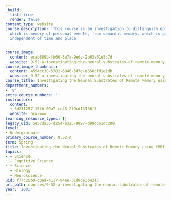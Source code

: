 ```yaml
---
_build:
  list: true
  render: false
content_type: website
course_description: 'This course is an investigation to distinguish episodic memory,
  which is memory of personal events, from semantic memory, which is general knowledge
  independent of time and place.

  '
course_image:
  content: ecab889b-fb66-3a7a-9edc-2b63a61e5c7d
  website: 9-52-a-investigating-the-neural-substrates-of-remote-memory-using-fmri-spring-2003
course_image_thumbnail:
  content: 4554cc38-5781-6946-5d7d-e658cfd1e1db
  website: 9-52-a-investigating-the-neural-substrates-of-remote-memory-using-fmri-spring-2003
course_title: Investigating the Neural Substrates of Remote Memory using fMRI
department_numbers:
- '9'
extra_course_numbers: ''
instructors:
  content:
  - 6d211257-15fb-00a7-ce43-2f9cd13136f7
  website: ocw-www
learning_resource_types: []
legacy_uid: 5e57da35-d254-e325-9997-d99dc61dc208
level:
- Undergraduate
primary_course_number: 9.52-A
term: Spring
title: Investigating the Neural Substrates of Remote Memory using fMRI
topics:
- - Science
  - Cognitive Science
- - Science
  - Biology
  - Neuroscience
uid: f77c28b9-c3aa-4117-94ee-31d9ce3b4213
url_path: courses/9-52-a-investigating-the-neural-substrates-of-remote-memory-using-fmri-spring-2003
year: '2003'
---
```

